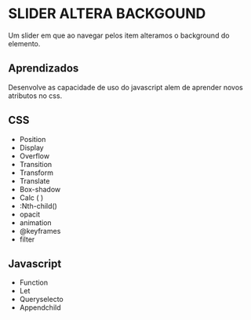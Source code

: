 
# SLIDER ALTERA BACKGOUND

Um slider em que ao navegar pelos item alteramos o background do elemento.

## Aprendizados

Desenvolve as capacidade de uso do javascript alem de aprender novos atributos no css.


 CSS
-
- Position
- Display
- Overflow
- Transition
- Transform
- Translate
- Box-shadow
- Calc ( )
- :Nth-child()
- opacit
- animation
- @keyframes
- filter

Javascript
-

- Function
- Let
- Queryselecto
- Appendchild
